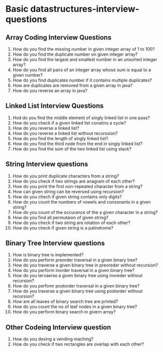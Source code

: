 # Basic datastructures-interview-questions

## Array Coding Interview Questions
1. How do you find the missing number in given integer array of 1 to 100?
2. How do you find the duplicate number on given integer array?
3. How do you find the largest and smallest number in an unsorted integer array?
4. How do you find all pairs of an integer array whose sum is equal to a given number?
5. How do you find duplicates number if it contains multiple duplicates?
6. How are duplicates are removed from a given array in java?
7. How do you reverse an array in java?

## Linked List Interview Questions
1. Hod do you find the middle element of singly linked list in one pass?
2. How do you check if a given linked list conatins a cycle?
3. How do you reverse a linked list?
4. How do you reverse a linked list without recurssion?
5. How do you find the length of singly linked list?
6. How do you find the third node from the end in singly linked list?
7. How do you find the sum of the two linked list using stack?

## String Interview questions
1. How do you print duplicate characters from a string?
2. How do you check if two strings are anagram of each other?
3. How do you print the first non-repeated character from a string?
4. How can given string can be reversed using recursion?
5. How do you chech if given string contains only digits?
6. How do you count the numbers of vowels and consonants in a given string?
7. How do you count of the occurance of the a given character in a string?
8. How do you find all permutaion of given string?
9. How do you check if two string are rotation of each other?
10. How do you check if given string is a palindrome?

## Binary Tree Interview questions
1. How is binary tree is implemented?
2. How do you perform preorder traversal in a given binary tree?
3. How do you traverse a given binary tree in preoreder without recursion?
4. How do you perform inorder traversal in a given binary tree?
5. How do you tervaerse a given binary tree using inoreder without recursion?
6. How do you perfomr postorder traversal in a given binary tree?
7. How do you traverse a given binary tree using postorder without recursion?
8. How are all leaves of binary search tree are printed?
9. How do you count the no of leaf nodes in a given binary tree?
10. How do you perform binary search in givern array?

## Other Codeing Interview question
1. How do you desing a vending maching?
2. How do you check if two rectangles are overlap with each other?
